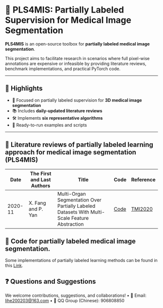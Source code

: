 # 🧠 PLS4MIS: Partially Labeled Supervision for Medical Image Segmentation

**PLS4MIS** is an open-source toolbox for **partially labeled medical image segmentation**.

This project aims to facilitate research in scenarios where full pixel-wise annotations are expensive or infeasible by providing literature reviews, benchmark implementations, and practical PyTorch code.

---

## 📌 Highlights

- 📁 Focused on partially labeled supervision for **3D medical image segmentation**
- 📚 Includes **daily-updated literature reviews**
- 🛠️ Implements **six representative algorithms**
- 🧪 Ready-to-run examples and scripts

---

## 📖 Literature reviews of partially labeled learning approach for medical image segmentation (**PLS4MIS**)
|Date|The First and Last Authors|Title|Code|Reference|
|---|---|---|---|---|
|2020-11|X. Fang and P. Yan|Multi-Organ Segmentation Over Partially Labeled Datasets With Multi-Scale Feature Abstraction|[Code](https://github.com/DIAL-RPI/PIPO-FAN)|[TMI2020](https://papers.miccai.org/miccai-2024/154-Paper3485.html](https://ieeexplore.ieee.org/abstract/document/9112221))|

## 🔬 Code for partially labeled medical image segmentation.
Some implementations of partially labeled learning methods can be found in this [Link](https://github.com/HiLab-git/PLS4MIS/tree/main/code).

## ❓ Questions and Suggestions
We welcome contributions, suggestions, and collaborations!
	•	📧 Email: lihe200203@163.com
	•	💬 QQ Group (Chinese): 906808850
